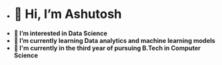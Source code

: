 - <h1><align='center'> 👋 Hi, I’m Ashutosh </h1>
- **👀 I’m interested in Data Science**
- **🌱 I’m currently learning Data analytics and machine learning models**
- **🏫 I'm currently in the third year of pursuing B.Tech in Computer Science**

<!---
ashutoshdash987/ashutoshdash987 is a ✨ special ✨ repository because its `README.md` (this file) appears on your GitHub profile.
You can click the Preview link to take a look at your changes.
--->
